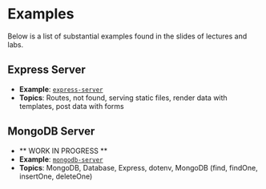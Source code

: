 # Examples

Below is a list of substantial examples found in the slides of lectures and
labs.

## Express Server

*   **Example**: [`express-server`][express-server]
*   **Topics**: Routes, not found, serving static files, render data with
    templates, post data with forms

## MongoDB Server

*   ** WORK IN PROGRESS **
*   **Example**: [`mongodb-server`][mongodb-server]
*   **Topics**: MongoDB, Database, Express, dotenv, MongoDB (find, findOne, insertOne,
    deleteOne)


[express-server]: express-server#readme

[mongodb-server]: mongodb-server#readme

